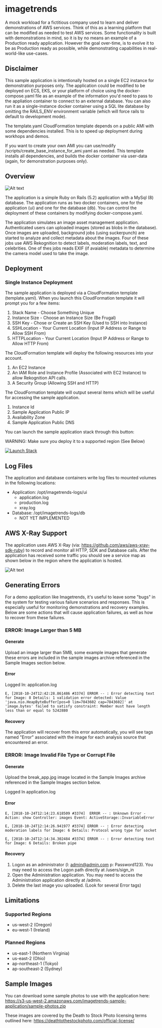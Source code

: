 # imagetrends

A mock workload for a fictitious company used to learn and deliver demonstrations of AWS services. Think of this as a learning
platform that can be modified as needed to test AWS services. Some functionality is built with demonstrations in mind, so it is
by no means an example of a Production ready application. However the goal over-time, is to evolve it to be as Production ready
as possible, while demonstrating capabilities in real-world-like use-cases.

## Disclaimer

This sample application is intentionally hosted on a single EC2 instance for demonstration purposes only. The application could be modified to be deployed on ECS, EKS, or your platform of choice using the docker-compose.yaml file as an example of the information you'd need to pass to the appliation container to connect to an external database. You can also run it as a single-instance docker container using a SQL lite database by omitting the RAILS_ENV environment variable (which will force rails to default to development mode).

The template.yaml CloudFormation template depends on a public AMI with some dependencies installed. This is to speed up deployment during workhops and demos.

If you want to create your own AMI you can use/modify /scripts/create_base_instance_for_ami.yaml as needed. This template installs all dependencies, and builds the docker container via user-data (again, for demonstration purposes only).

## Overview

![Alt text](documentation/imagetrends.png?raw=true "ImageTrends Screenshot")

The application is a simple Ruby on Rails (5.2) application with a MySql (8) database. The application runs as two docker containers, one for the application (ui) and one for the database (db). You can control the deployment of these containers by modifying docker-compose.yaml.

The application simulates an image asset management application. Authenticated users can uploaded images (stored as blobs in the database). Once images are uploaded, background jobs (using suckerpunch) are started to analyze and collect metadata about the images. Four of these jobs use AWS Rekognition to detect labels, moderation labels, text, and celebrities. One of thes jobs reads EXIF (if avaiable) metadata to determine the camera model used to take the image.

## Deployment

### Single Instance Deployment

The sample application is deployed via a CloudFormation template (template.yaml). When you launch this CloudFormation template it will prompt you for a few items:

1. Stack Name - Choose Something Unique
2. Instance Size - Choose an Instance Size (Be Frugal)
3. SSH Key - Chose or Create an SSH Key (Used to SSH into Instance)
4. SSHLocation - Your Current Location (Input IP Address or Range to Allow SSH From)
5. HTTPLocation - Your Current Location (Input IP Address or Range to Allow HTTP From)

The CloudFormation template will deploy the following resources into your account.

1. An EC2 Instance
2. An IAM Role and Instance Profile (Associated with EC2 Instance) to allow Rekognition API calls.
3. A Security Group (Allowing SSH and HTTP)

The CloudFormation template will output several items which will be useful for accessing the sample application.

1. Instance Id
2. Sample Application Public IP
3. Availability Zone
4. Sample Application Public DNS

You can launch the sample application stack through this button:

WARNING: Make sure you deploy it to a supported region (See Below)

[![Launch Stack](https://cdn.rawgit.com/buildkite/cloudformation-launch-stack-button-svg/master/launch-stack.svg)](https://console.aws.amazon.com/cloudformation/home#/stacks/new?stackName=ImageTrendsSampleApp&templateURL=https://s3-us-west-2.amazonaws.com/imagetrends-sample-application/template.yaml)

## Log Files

The application and database containers write log files to mounted volumes in the following locations:

* Application: /opt/imagetrends-logs/ui
  * application.log
  * production.log
  * xray.log
* Database: /opt/imagetrends-logs/db
  * NOT YET IMPLEMENTED

## AWS X-Ray Support

The application uses AWS X-Ray (via: https://github.com/aws/aws-xray-sdk-ruby) to record and monitor all HTTP, SDK and Database calls. After the application has received some traffic you should see a service map as shown below in the region where the application is hosted. 

![Alt text](documentation/xray.png?raw=true "AWS X-Ray Screenshot")

## Generating Errors

For a demo application like Imagetrends, it's useful to leave some "bugs" in the system for testing various failure scenarios and responses. This is especially useful for monitoring demonstrations and recovery examples. Below are some actions that will cause application failures, as well as how to recover from these failures.

### ERROR: Image Larger than 5 MB

#### Generate

Upload an image larger than 5MB, some example images that generate these errors are included in the sample images archive referenced in the Sample Images section below.

#### Error

Logged In: application.log

```
E, [2018-10-24T12:42:28.861486 #3374] ERROR -- : Error detecting text for Image: 8 Details: 1 validation error detected: Value 'java.nio.HeapByteBuffer[pos=0 lim=7843602 cap=7843602]' at 'image.bytes' failed to satisfy constraint: Member must have length less than or equal to 5242880
```

#### Recovery

The application will recover from this error automatically, you will see tags named "Error" associated with the image for each analysis source that encountered an error.

### ERROR: Image Invalid File Type or Corrupt File

#### Generate

Upload the break_app.jpg image located in the Sample Images archive referenced in the Sample Images section below.

Logged In application.log

#### Error

```
E, [2018-10-24T12:14:23.618509 #3374]  ERROR -- : Unknown Error - Action: show Controller: images Event: ActiveStorage::InvariableError
```
```
E, [2018-10-24T12:14:26.941977 #3374] ERROR -- : Error detecting moderation labels for Image: 6 Details: Protocol wrong type for socket
```
```
E, [2018-10-24T12:14:34.302484 #3374] ERROR -- : Error detecting text for Image: 6 Details: Broken pipe
```

#### Recovery
1. Logon as an administrator (l: admin@admin.com p: Password123). You may need to access the Logon path directly at /users/sign_in
2. Open the Administration application. You may need to access the Administration application directly at /admin.
3. Delete the last image you uploaded. (Look for several Error tags)


## Limitations

### Supported Regions

* us-west-2 (Oregon)
* eu-west-1 (Ireland)

### Planned Regions

* us-east-1 (Northern Virginia)
* us-east-2 (Ohio)
* ap-northeast-1 (Tokyo)
* ap-southeast-2 (Sydney)

## Sample Images

You can download some sample photos to use with the application here: 	https://s3-us-west-2.amazonaws.com/imagetrends-sample-application/sample-photos.zip

These images are covered by the Death to Stock Photo licensing terms outlined here: https://deathtothestockphoto.com/official-license/